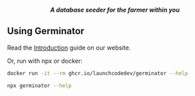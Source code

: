 <p align="center">
  <i><b>A database seeder for the farmer within you</b></i>
</p>

## Using Germinator

Read the [Introduction](https://germinator.dev/intro.html) guide on our website.

Or, run with npx or docker:

```sh
docker run -it --rm ghcr.io/launchcodedev/germinator --help
```

```sh
npx germinator --help
```

